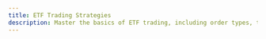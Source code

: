 ```yaml
---
title: ETF Trading Strategies
description: Master the basics of ETF trading, including order types, trading times, and strategies for both long-term investors and active traders.
---
```

